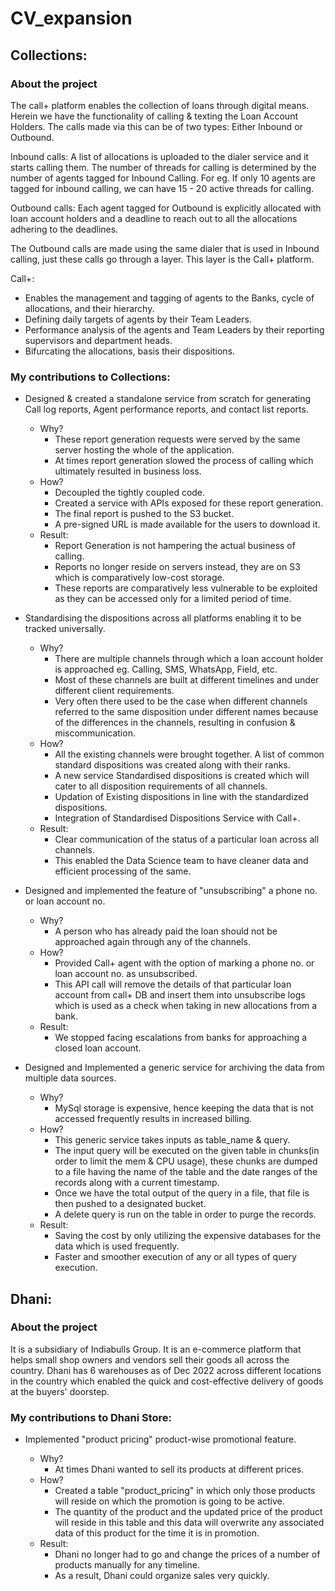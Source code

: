 # CV_expansion

## Collections:
### About the project
The call+ platform enables the collection of loans through digital means. Herein we have the functionality of calling & texting the Loan Account Holders.
The calls made via this can be of two types: Either Inbound or Outbound.

Inbound calls: A list of allocations is uploaded to the dialer service and it starts calling them. The number of threads for calling is determined by the number of agents tagged for Inbound Calling. 
For eg. If only 10 agents are tagged for inbound calling, we can have 15 - 20 active threads for calling.

Outbound calls: Each agent tagged for Outbound is explicitly allocated with loan account holders and a deadline to reach out to all the allocations adhering to the deadlines.

The Outbound calls are made using the same dialer that is used in Inbound calling, just these calls go through a layer. This layer is the Call+ platform.

Call+:
- Enables the management and tagging of agents to the Banks, cycle of allocations, and their hierarchy.
- Defining daily targets of agents by their Team Leaders.
- Performance analysis of the agents and Team Leaders by their reporting supervisors and department heads.
- Bifurcating the allocations, basis their dispositions.
### My contributions to Collections:
- Designed & created a standalone service from scratch for generating Call log reports, Agent performance reports, and contact list reports.

  - Why?
    - These report generation requests were served by the same server hosting the whole of the application.
    - At times report generation slowed the process of calling which ultimately resulted in business loss.
  - How?
    - Decoupled the tightly coupled code.
    - Created a service with APIs exposed for these report generation.
    - The final report is pushed to the S3 bucket.
    - A pre-signed URL is made available for the users to download it.
  - Result:
    - Report Generation is not hampering the actual business of calling.
    - Reports no longer reside on servers instead, they are on S3 which is comparatively low-cost storage.
    - These reports are comparatively less vulnerable to be exploited as they can be accessed only for a limited period of time.

- Standardising the dispositions across all platforms enabling it to be tracked universally.

  - Why?
    - There are multiple channels through which a loan account holder is approached eg. Calling, SMS, WhatsApp, Field, etc.
    - Most of these channels are built at different timelines and under different client requirements.
    - Very often there used to be the case when different channels referred to the same disposition under different names because of the     differences in the channels, resulting in confusion & miscommunication.
  - How?
    - All the existing channels were brought together. A list of common standard dispositions was created along with their ranks.
    - A new service Standardised dispositions is created which will cater to all disposition requirements of all channels.
    - Updation of Existing dispositions in line with the standardized dispositions.
    - Integration of Standardised Dispositions Service with Call+.
  - Result:
    - Clear communication of the status of a particular loan across all channels.
    - This enabled the Data Science team to have cleaner data and efficient processing of the same.

- Designed and implemented the feature of "unsubscribing" a phone no. or loan account no.

  - Why?
    - A person who has already paid the loan should not be approached again through any of the channels.
  - How?
    - Provided Call+ agent with the option of marking a phone no. or loan account no. as unsubscribed.
    - This API call will remove the details of that particular loan account from call+ DB and insert them into unsubscribe logs which is used as a check when taking in new allocations from a bank.
  - Result:
    - We stopped facing escalations from banks for approaching a closed loan account.

- Designed and Implemented a generic service for archiving the data from multiple data sources.

  - Why?
    - MySql storage is expensive, hence keeping the data that is not accessed frequently results in increased billing.
  - How?
    - This generic service takes inputs as table_name & query.
    - The input query will be executed on the given table in chunks(in order to limit the mem & CPU usage), these chunks are dumped to a file having the name of the table and the date ranges of the records along with a current timestamp.
    - Once we have the total output of the query in a file, that file is then pushed to a designated bucket.
    - A delete query is run on the table in order to purge the records.
  - Result:
    - Saving the cost by only utilizing the expensive databases for the data which is used frequently.
    - Faster and smoother execution of any or all types of query execution.
  
## Dhani:
### About the project
It is a subsidiary of Indiabulls Group. It is an e-commerce platform that helps small shop owners and vendors sell their goods all across the country.
Dhani has 6 warehouses as of Dec 2022 across different locations in the country which enabled the quick and cost-effective delivery of goods at the buyers' doorstep.
### My contributions to Dhani Store:
- Implemented "product pricing" product-wise promotional feature.

  - Why?
    - At times Dhani wanted to sell its products at different prices.
  - How?
    - Created a table "product_pricing" in which only those products will reside on which the promotion is going to be active.
    - The quantity of the product and the updated price of the product will reside in this table and this data will overwrite any associated data of this product for the time it is in promotion.
  - Result:
    - Dhani no longer had to go and change the prices of a number of products manually for any timeline.
    - As a result, Dhani could organize sales very quickly.
  
